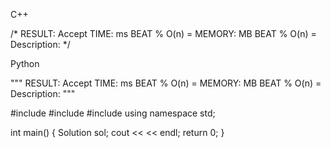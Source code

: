 <!--
 * @Description: 
 * @Version: 1.0
 * @Autor: Vicro
 * @Date: 2020-11-30 21:56:56
 * @LastEditTime: 2020-12-21 15:16:15
 * @FilePath: \Leetcode\readme.md
-->
<!--
 * @Description: 
 * @Version: 1.0
 * @Author: Vicro
 * @Date: 2020-11-30 21:56:56
 * @LastEditTime: 2020-12-16 15:43:27
 * @FilePath: \Leetcode\readme.md
-->

C++

/*
RESULT: Accept
TIME:   ms    BEAT %    O(n) = 
MEMORY: MB    BEAT %    O(n) = 
Description: 
*/

Python

"""
RESULT: Accept
TIME:   ms    BEAT %    O(n) = 
MEMORY: MB    BEAT %    O(n) = 
Description: 
"""

#include <iostream>
#include <string>
#include <vector>
using namespace std;

int main() {
    Solution sol;
    cout << << endl;
    return 0;
}